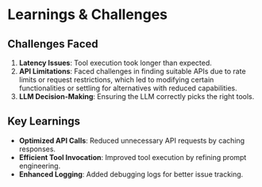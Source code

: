 # Learnings & Challenges

## Challenges Faced
1. **Latency Issues**: Tool execution took longer than expected.
2. **API Limitations**: Faced challenges in finding suitable APIs due to rate limits or request restrictions, which led to modifying certain functionalities or settling for alternatives with reduced capabilities.
3. **LLM Decision-Making**: Ensuring the LLM correctly picks the right tools.

## Key Learnings
- **Optimized API Calls**: Reduced unnecessary API requests by caching responses.
- **Efficient Tool Invocation**: Improved tool execution by refining prompt engineering.
- **Enhanced Logging**: Added debugging logs for better issue tracking.
